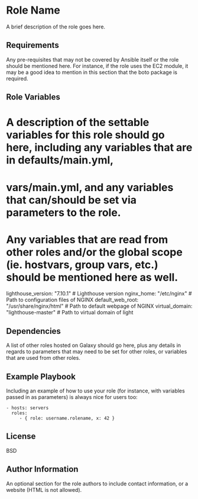 Role Name
=========

A brief description of the role goes here.

Requirements
------------

Any pre-requisites that may not be covered by Ansible itself or the role should be mentioned here. For instance, if the role uses the EC2 module, it may be a good idea to mention in this section that the boto package is required.

Role Variables
--------------

# A description of the settable variables for this role should go here, including any variables that are in defaults/main.yml, 
# vars/main.yml, and any variables that can/should be set via parameters to the role. 
# Any variables that are read from other roles and/or the global scope (ie. hostvars, group vars, etc.) should be mentioned here as well.

lighthouse_version: "7.10.1" # Lighthouse version
nginx_home: "/etc/nginx"                     # Path to configuration files of NGINX
default_web_root: "/usr/share/nginx/html"    # Path to default webpage of NGINX
virtual_domain: "lighthouse-master"          # Path to virtual domain of light

Dependencies
------------

A list of other roles hosted on Galaxy should go here, plus any details in regards to parameters that may need to be set for other roles, or variables that are used from other roles.

Example Playbook
----------------

Including an example of how to use your role (for instance, with variables passed in as parameters) is always nice for users too:

    - hosts: servers
      roles:
         - { role: username.rolename, x: 42 }

License
-------

BSD

Author Information
------------------

An optional section for the role authors to include contact information, or a website (HTML is not allowed).
